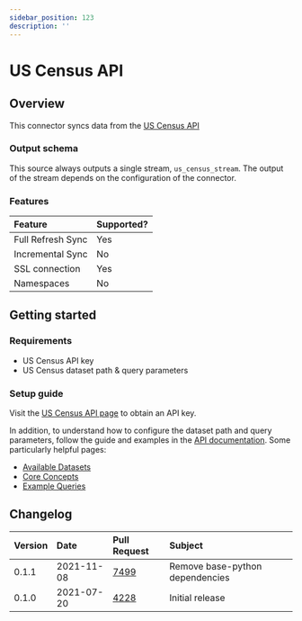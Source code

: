 ```yaml
---
sidebar_position: 123
description: ''
---
```


# US Census API

## Overview

This connector syncs data from the [US Census API](https://www.census.gov/data/developers/guidance/api-user-guide.Example_API_Queries.html)

### Output schema

This source always outputs a single stream, `us_census_stream`. The output of the stream depends on the configuration of the connector.

### Features

| Feature | Supported? |
| :--- | :--- |
| Full Refresh Sync | Yes |
| Incremental Sync | No |
| SSL connection | Yes |
| Namespaces | No |

## Getting started

### Requirements

* US Census API key
* US Census dataset path & query parameters

### Setup guide

Visit the [US Census API page](https://api.census.gov/data/key_signup.html) to obtain an API key.

In addition, to understand how to configure the dataset path and query parameters, follow the guide and examples in the [API documentation](https://www.census.gov/data/developers/data-sets.html). Some particularly helpful pages:

* [Available Datasets](https://www.census.gov/data/developers/guidance/api-user-guide.Available_Data.html)
* [Core Concepts](https://www.census.gov/data/developers/guidance/api-user-guide.Core_Concepts.html)
* [Example Queries](https://www.census.gov/data/developers/guidance/api-user-guide.Example_API_Queries.html)

## Changelog

| Version | Date | Pull Request | Subject |
| :--- | :--- | :--- | :--- |
| 0.1.1 | 2021-11-08 | [7499](https://github.com/airbytehq/airbyte/pull/7499) | Remove base-python dependencies |
| 0.1.0 | 2021-07-20 | [4228](https://github.com/airbytehq/airbyte/pull/4228) | Initial release |

